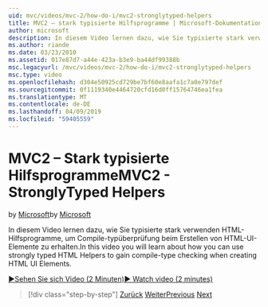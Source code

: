 ```yaml
---
uid: mvc/videos/mvc-2/how-do-i/mvc2-stronglytyped-helpers
title: MVC2 – stark typisierte Hilfsprogramme | Microsoft-Dokumentation
author: microsoft
description: In diesem Video lernen dazu, wie Sie typisierte stark verwenden HTML-Hilfsprogramme, um Compile-typüberprüfung beim Erstellen von HTML-UI-Elemente zu erhalten.
ms.author: riande
ms.date: 03/23/2010
ms.assetid: 017e87d7-a44e-423a-b3e9-ba44df99388b
msc.legacyurl: /mvc/videos/mvc-2/how-do-i/mvc2-stronglytyped-helpers
msc.type: video
ms.openlocfilehash: d304e50925cd729be7bf60e8aafa1c7a0e797def
ms.sourcegitcommit: 0f1119340e4464720cfd16d0ff15764746ea1fea
ms.translationtype: MT
ms.contentlocale: de-DE
ms.lasthandoff: 04/09/2019
ms.locfileid: "59405559"
---
```

# <a name="mvc2---stronglytyped-helpers"></a><span data-ttu-id="bb6b9-103">MVC2 – Stark typisierte Hilfsprogramme</span><span class="sxs-lookup"><span data-stu-id="bb6b9-103">MVC2 - StronglyTyped Helpers</span></span>

<span data-ttu-id="bb6b9-104">by [Microsoft](https://github.com/microsoft)</span><span class="sxs-lookup"><span data-stu-id="bb6b9-104">by [Microsoft](https://github.com/microsoft)</span></span>

<span data-ttu-id="bb6b9-105">In diesem Video lernen dazu, wie Sie typisierte stark verwenden HTML-Hilfsprogramme, um Compile-typüberprüfung beim Erstellen von HTML-UI-Elemente zu erhalten.</span><span class="sxs-lookup"><span data-stu-id="bb6b9-105">In this video you will learn about how you can use strongly typed HTML Helpers to gain compile-type checking when creating HTML UI Elements.</span></span>

[<span data-ttu-id="bb6b9-106">&#9654;Sehen Sie sich Video (2 Minuten)</span><span class="sxs-lookup"><span data-stu-id="bb6b9-106">&#9654; Watch video (2 minutes)</span></span>](https://channel9.msdn.com/Blogs/ASP-NET-Site-Videos/mvc2-stronglytyped-helpers)

> [!div class="step-by-step"]
> <span data-ttu-id="bb6b9-107">[Zurück](mvc2-html-encoding.md)
> [Weiter](mvc2-model-validation.md)</span><span class="sxs-lookup"><span data-stu-id="bb6b9-107">[Previous](mvc2-html-encoding.md)
[Next](mvc2-model-validation.md)</span></span>

